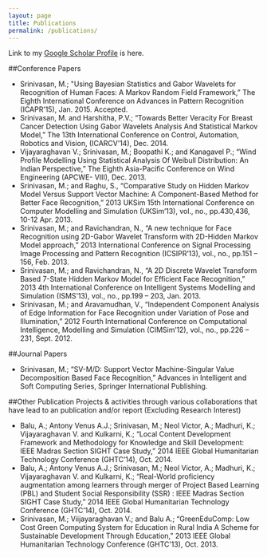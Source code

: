```yaml
---
layout: page
title: Publications
permalink: /publications/
---
```


Link to my [Google Scholar Profile](http://scholar.google.co.in/citations?user=MahZ6toAAAAJ&hl=en) is here.
<!---
![]({{ site.url }}/public/images/eagle.png)
--->
##Conference Papers
* Srinivasan, M.; "Using Bayesian Statistics and Gabor Wavelets for Recognition of Human Faces: A Markov Random Field Framework,” The Eighth International Conference on Advances in Pattern Recognition (ICAPR’15), Jan. 2015. Accepted.
* Srinivasan, M. and Harshitha, P.V.; “Towards Better Veracity For Breast Cancer Detection Using Gabor Wavelets Analysis And Statistical Markov Model,” The 13th International Conference on Control, Automation, Robotics and Vision, (ICARCV’14), Dec. 2014.
* Vijayaraghavan V.; Srinivasan, M.; Boopathi K.; and Kanagavel P.; “Wind Profile Modelling Using Statistical Analysis Of Weibull Distribution: An Indian Perspective,” The Eighth Asia-Pacific Conference on Wind Engineering (APCWE- VIII), Dec. 2013.
* Srinivasan, M.; and Raghu, S., “Comparative Study on Hidden Markov Model Versus Support Vector Machine: A Component-Based Method for Better Face Recognition,” 2013 UKSim 15th International Conference on Computer Modelling and Simulation (UKSim’13), vol., no., pp.430,436, 10-12 Apr. 2013.
* Srinivasan, M.; and Ravichandran, N., “A new technique for Face Recognition using 2D-Gabor Wavelet Transform with 2D-Hidden Markov Model approach,” 2013 International Conference on Signal Processing Image Processing and Pattern Recognition (ICSIPR’13), vol., no., pp.151 – 156, Feb. 2013.
* Srinivasan, M.; and Ravichandran, N., “A 2D Discrete Wavelet Transform Based 7-State Hidden Markov Model for Efficient Face Recognition,” 2013 4th International Conference on Intelligent Systems Modelling and Simulation (ISMS’13), vol., no., pp.199 – 203, Jan. 2013.
* Srinivasan, M.; and Aravamudhan, V., “Independent Component Analysis of Edge Information for Face Recognition under Variation of Pose and Illumination,” 2012 Fourth International Conference on Computational Intelligence, Modelling and Simulation (CIMSim’12), vol., no., pp.226 – 231, Sept. 2012.

##Journal Papers
* Srinivasan, M.; “SV-M/D: Support Vector Machine-Singular Value Decomposition Based Face Recognition,” Advances in Intelligent and Soft Computing Series, Springer International Publishing.

##Other Publication
Projects & activities through various collaborations that have lead to an publication and/or report (Excluding Research Interest)

* Balu, A.; Antony Venus A.J.; Srinivasan, M.; Neol Victor, A.; Madhuri, K.; Vijayaraghavan V. and Kulkarni, K.; “Local Content Development Framework and Methodology for Knowledge and Skill Development: IEEE Madras Section SIGHT Case Study,” 2014 IEEE Global Humanitarian Technology Conference (GHTC’14), Oct. 2014.
* Balu, A.; Antony Venus A.J.; Srinivasan, M.; Neol Victor, A.; Madhuri, K.; Vijayaraghavan V. and Kulkarni, K.; “Real-World proficiency augmentation among learners through merger of Project Based Learning (PBL) and Student Social Responsibility (SSR) : IEEE Madras Section SIGHT Case Study,” 2014 IEEE Global Humanitarian Technology Conference (GHTC’14), Oct. 2014.
* Srinivasan, M.; Viijayaraghavan V.; and Balu A.; “GreenEduComp: Low Cost Green Computing System for Education in Rural India A Scheme for Sustainable Development Through Education,” 2013 IEEE Global Humanitarian Technology Conference (GHTC’13), Oct. 2013.
